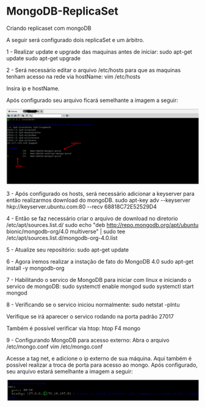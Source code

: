 # MongoDB-ReplicaSet
Criando replicaset com mongoDB

A seguir será configurado dois replicaSet e um árbitro.

1 - Realizar update e upgrade das maquinas antes de iniciar:
  sudo apt-get update
  sudo apt-get upgrade
  
2 - Será necessário editar o arquivo /etc/hosts para que as maquinas tenham acesso na rede via hostName:
  vim /etc/hosts
  
  Insira ip e hostName. 

Após configurado seu arquivo ficará semelhante a imagem a seguir: 


![alt text](https://github.com/jardelkuhnen/MongoDB-ReplicaSet/blob/main/images/hostsMapeamento.png?raw=true)

3 - Após configurado os hosts, será necessário adicionar a keyserver para então realizarmos download do mongoDB.
  sudo apt-key adv --keyserver hkp://keyserver.ubuntu.com:80 --recv 68818C72E52529D4
  
4 - Então se faz necessário criar o arquivo de download no diretorio /etc/apt/sources.list.d/
  sudo echo "deb http://repo.mongodb.org/apt/ubuntu bionic/mongodb-org/4.0 multiverse" | sudo tee /etc/apt/sources.list.d/mongodb-org-4.0.list
  
5 - Atualize seu repositório:
  sudo apt-get update

6 - Agora iremos realizar a instação de fato do MongoDB 4.0
  sudo apt-get install -y mongodb-org
  
7 - Habilitando o servico de MongoDB para iniciar com linux e iniciando o servico de mongoDB:
  sudo systemctl enable mongod
  sudo systemctl start mongod
 
8 - Verificando se o servico iniciou normalmente: 
  sudo netstat -plntu

Verifique se irá aparecer o servico rodando na porta padrão 27017

Também é possível verificar via htop: 
  htop
	F4
	mongo

9 - Configurando MongoDB para acesso externo: 
  Abra o arquivo /etc/mongo.conf
  vim /etc/mongo.conf
  
  Acesse a tag net, e adicione o ip externo de sua máquina. Aqui também é possível realizar a troca de porta para acesso ao mongo.
  Após configurado, seu arquivo estará semelhante a imagem a seguir: 
  
![alt text](https://github.com/jardelkuhnen/MongoDB-ReplicaSet/blob/main/images/mongoConf.png?raw=true)


  
